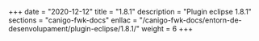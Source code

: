 +++
date        = "2020-12-12"
title       = "1.8.1"
description = "Plugin eclipse 1.8.1"
sections    = "canigo-fwk-docs"
enllac		= "/canigo-fwk-docs/entorn-de-desenvolupament/plugin-eclipse/1.8.1/"
weight		= 6
+++

